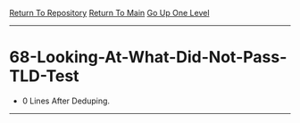 [Return To Repository](https://github.com/deathbybandaid/piholeparser/)
[Return To Main](https://github.com/deathbybandaid/piholeparser/blob/master/RecentRunLogs/Mainlog.md)
[Go Up One Level](https://github.com/deathbybandaid/piholeparser/blob/master/RecentRunLogs/TopLevelScripts/80-Completing-End-Tasks.md)
____________________________________
# 68-Looking-At-What-Did-Not-Pass-TLD-Test
* 0 Lines After Deduping. 
____________________________________________________

